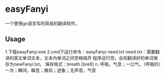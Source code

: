 easyFanyi
=========

一个使用go语言写的简易的翻译软件。


Usage
------

1.下载easyFanyi.exe
2.cmd下运行命令：easyFanyi need.txt
	need.txt：需要翻译的英文单词文本，文本内单词之间空格隔开
	程序运行完，会将翻译好的单词保存为newFanyi.txt。
	保存格式：breath [breθ] n. 呼吸，气息；一口气，（呼吸的）一次；瞬间，瞬息；微风；迹象；无声音，气音